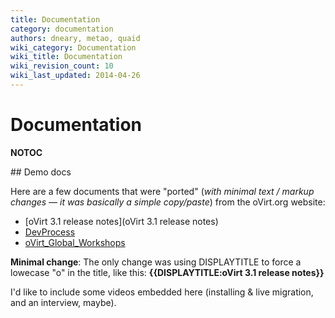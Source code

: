 ```yaml
---
title: Documentation
category: documentation
authors: dneary, metao, quaid
wiki_category: Documentation
wiki_title: Documentation
wiki_revision_count: 10
wiki_last_updated: 2014-04-26
---
```


# Documentation

__NOTOC__

<div class="row">
<div class="span4">
</div>
<div class="span4">
</div>
<div class="span4">
</div>
</div>
## Demo docs

Here are a few documents that were "ported" (*with minimal text / markup changes — it was basically a simple copy/paste*) from the oVirt.org website:

*   [oVirt 3.1 release notes](oVirt 3.1 release notes)
*   [DevProcess](DevProcess)
*   [oVirt_Global_Workshops](oVirt_Global_Workshops)

<i class="icon icon-info-sign"></i> **Minimal change**: The only change was using DISPLAYTITLE to force a lowecase "o" in the title, like this: **{{DISPLAYTITLE:oVirt 3.1 release notes}}**

I'd like to include some videos embedded here (installing & live migration, and an interview, maybe).
